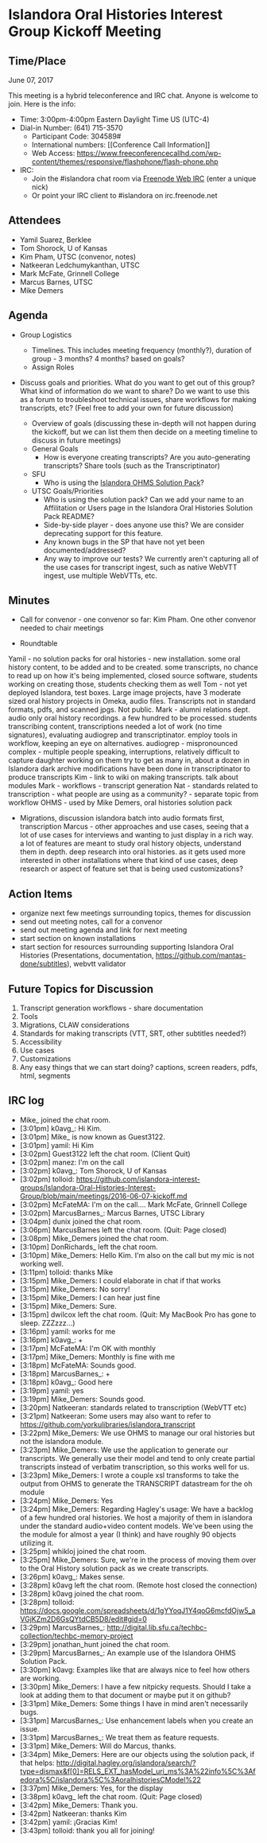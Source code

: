 # Islandora Oral Histories Interest Group Kickoff Meeting

## Time/Place

June 07, 2017

This meeting is a hybrid teleconference and IRC chat. Anyone is welcome to join. Here is the info:
* Time: 3:00pm-4:00pm Eastern Daylight Time US (UTC-4)
* Dial-in Number: (641) 715-3570
  * Participant Code: 304589#
  * International numbers: [[Conference Call Information]]
  * Web Access: https://www.freeconferencecallhd.com/wp-content/themes/responsive/flashphone/flash-phone.php
* IRC:
  * Join the #islandora chat room via [Freenode Web IRC](http://webchat.freenode.net/) (enter a unique nick)
  * Or point your IRC client to #islandora on irc.freenode.net


## Attendees
* Yamil Suarez, Berklee
* Tom Shorock, U of Kansas
* Kim Pham, UTSC (convenor, notes)
* Natkeeran Ledchumykanthan, UTSC
* Mark McFate, Grinnell College
* Marcus Barnes, UTSC
* Mike Demers

## Agenda

* Group Logistics
   * Timelines. This includes meeting frequency (monthly?),  duration of group - 3 months? 4 months? based on goals?
   * Assign Roles

* Discuss goals and priorities. What do you want to get out of this group? What kind of information do we want to share? Do we want to use this as a forum to troubleshoot technical issues, share workflows for making transcripts, etc? (Feel free to add your own for future discussion)
   * Overview of goals (discussing these in-depth will not happen during the kickoff, but we can list them then decide on a meeting timeline to discuss in future meetings)
   * General Goals
      * How is everyone creating transcripts? Are you auto-generating transcripts? Share tools (such as the Transcriptinator)
   * SFU
      * Who is using the [Islandora OHMS Solution Pack](https://github.com/ubermichael/islandora_solution_pack_ohms)?
   * UTSC Goals/Priorities
      * Who is using the solution pack? Can we add your name to an Affilitation or Users page in the Islandora Oral Histories Solution Pack README?
      * Side-by-side player - does anyone use this? We are consider deprecating support for this feature.
      * Any known bugs in the SP that have not yet been documented/addressed?
      * Any way to improve our tests? We currently aren't capturing all of the use cases for transcript ingest, such as native WebVTT ingest, use multiple WebVTTs, etc.

## Minutes

* Call for convenor - one convenor so far: Kim Pham. One other convenor needed to chair meetings

* Roundtable

Yamil - no solution packs for oral histories - new installation. some oral history content, to be added and to be created. some transcripts, no chance to read up on how it's being implemented, closed source software, students working on creating those, students checking them as well
Tom - not yet deployed Islandora, test boxes. Large image projects, have 3 moderate sized oral history projects in Omeka, audio files. Transcripts not in standard formats, pdfs, and scanned jpgs. Not public.
Mark - alumni relations dept. audio only oral history recordings. a few hundred to be processed. students transcribing content, transcriptions needed a lot of work (no time signatures), evaluating audiogrep and transcriptinator. employ tools in workflow, keeping an eye on alternatives.
audiogrep - mispronounced
complex - multiple people speaking, interruptions, relatively difficult to capture
daughter working on them try to get as many in, about a dozen in Islandora dark archive
modifications have been done in transcriptinator to produce transcripts
Kim - link to wiki on making transcripts. talk about modules
Mark - workflows - transcript generation
Nat - standards related to transcription - what people are using as a community? - separate topic from workflow
OHMS - used by Mike Demers, oral histories solution pack
- Migrations, discussion islandora batch into audio formats first, transcription
Marcus - other approaches and use cases, seeing that a lot of use cases for interviews and wanting to just display in a rich way. a lot of features are meant to study oral history objects, understand them in depth. deep research into oral histories. as it gets used more interested in other installations where that kind of use cases, deep research or aspect of feature set that is being used
customizations?


## Action Items
* organize next few meetings surrounding topics, themes for discussion
* send out meeting notes, call for a convenor
* send out meeting agenda and link for next meeting
* start section on known installations
* start section for resources surrounding supporting Islandora Oral Histories (Presentations, documentation, https://github.com/mantas-done/subtitles), webvtt validator


## Future Topics for Discussion

1. Transcript generation workflows - share documentation
1. Tools
1. Migrations, CLAW considerations
1. Standards for making transcripts (VTT, SRT, other subtitles needed?)
1. Accessibility
1. Use cases
1. Customizations
1. Any easy things that we can start doing? captions, screen readers, pdfs, html, segments


## IRC log

- Mike_ joined the chat room.
- [3:01pm] k0avg_: Hi Kim.
- [3:01pm] Mike_ is now known as Guest3122.
- [3:01pm] yamil: Hi Kim
- [3:02pm] Guest3122 left the chat room. (Client Quit)
- [3:02pm] manez: I'm on the call
- [3:02pm] k0avg_: Tom Shorock, U of Kansas
- [3:02pm] tolloid: https://github.com/islandora-interest-groups/Islandora-Oral-Histories-Interest-Group/blob/main/meetings/2016-06-07-kickoff.md
- [3:02pm] McFateMA: I'm on the call.... Mark McFate, Grinnell College
- [3:02pm] MarcusBarnes_: Marcus Barnes, UTSC Library
- [3:04pm] dunix joined the chat room.
- [3:06pm] MarcusBarnes left the chat room. (Quit: Page closed)
- [3:08pm] Mike_Demers joined the chat room.
- [3:10pm] DonRichards_ left the chat room.
- [3:10pm] Mike_Demers: Hello Kim. I'm also on the call but my mic is not working well.
- [3:11pm] tolloid: thanks Mike
- [3:15pm] Mike_Demers: I could elaborate in chat if that works
- [3:15pm] Mike_Demers: No sorry!
- [3:15pm] Mike_Demers: I can hear just fine
- [3:15pm] Mike_Demers: Sure.
- [3:15pm] dwilcox left the chat room. (Quit: My MacBook Pro has gone to sleep. ZZZzzz…)
- [3:16pm] yamil: works for me
- [3:16pm] k0avg_: +
- [3:17pm] McFateMA: I'm OK with monthly
- [3:17pm] Mike_Demers: Monthly is fine with me
- [3:18pm] McFateMA: Sounds good.
- [3:18pm] MarcusBarnes_: +
- [3:18pm] k0avg_: Good here
- [3:19pm] yamil: yes
- [3:19pm] Mike_Demers: Sounds good.
- [3:20pm] Natkeeran: standards related to transcription (WebVTT etc)
- [3:21pm] Natkeeran: Some users may also want to refer to  https://github.com/yorkulibraries/islandora_transcript
- [3:22pm] Mike_Demers: We use OHMS to manage our oral histories but not the islandora module.
- [3:23pm] Mike_Demers: We use the application to generate our transcripts. We generally use their model and tend to only create partial transcripts instead of verbatim transcription, so this works well for us.
- [3:23pm] Mike_Demers: I wrote a couple xsl transforms to take the output from OHMS to generate the TRANSCRIPT datastream for the oh module
- [3:24pm] Mike_Demers: Yes
- [3:24pm] Mike_Demers: Regarding Hagley's usage: We have a backlog of a few hundred oral histories. We host a majority of them in islandora under the standard audio+video content models. We've been using the the module for almost a year (I think) and have roughly 90 objects utilizing it.
- [3:25pm] whikloj joined the chat room.
- [3:25pm] Mike_Demers: Sure, we're in the process of moving them over to the Oral History solution pack as we create transcripts.
- [3:26pm] k0avg_: Makes sense.
- [3:28pm] k0avg left the chat room. (Remote host closed the connection)
- [3:28pm] k0avg joined the chat room.
- [3:28pm] tolloid: https://docs.google.com/spreadsheets/d/1gYYoqJ1Y4qoG6mcfdOjw5_aVGjKZm2D6GsQYtdCB5D8/edit#gid=0
- [3:29pm] MarcusBarnes_: http://digital.lib.sfu.ca/techbc-collection/techbc-memory-project
- [3:29pm] jonathan_hunt joined the chat room.
- [3:29pm] MarcusBarnes_: An example use of the Islandora OHMS Solution Pack.
- [3:30pm] k0avg: Examples like that are always nice to feel how others are working.
- [3:30pm] Mike_Demers: I have a few nitpicky requests. Should I take a look at adding them to that document or maybe put it on github?
- [3:31pm] Mike_Demers: Some things I have in mind aren't necessarily bugs.
- [3:31pm] MarcusBarnes_: Use enhancement labels when you create an issue.
- [3:31pm] MarcusBarnes_: We treat them as feature requests.
- [3:31pm] Mike_Demers: Will do Marcus, thanks.
- [3:34pm] Mike_Demers: Here are our objects using the solution pack, if that helps: http://digital.hagley.org/islandora/search/?type=dismax&f[0]=RELS_EXT_hasModel_uri_ms%3A%22info%5C%3Afedora%5C/islandora%5C%3AoralhistoriesCModel%22
- [3:37pm] Mike_Demers: Yes, for the display
- [3:38pm] k0avg_ left the chat room. (Quit: Page closed)
- [3:42pm] Mike_Demers: Thank you.
- [3:42pm] Natkeeran: thanks Kim
- [3:42pm] yamil: ¡Gracias Kim!
- [3:43pm] tolloid: thank you all for joining!
